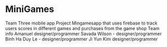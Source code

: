 # MiniGames
Team Three mobile app Project
Mingamesapp that uses firebase to track users scores in different games and purchases from the game shop
Team info
Amanuel designer/programmer
Savada Wilson - designer/programmer
Binh Ha Duy Le - designer/programmer
Ji Yun Kim designer/programmer
